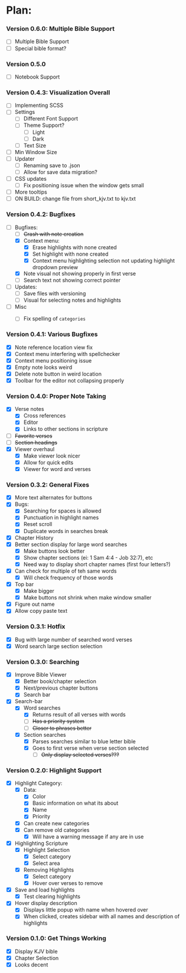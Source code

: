 # Plan:
### Version 0.6.0: Multiple Bible Support
- [ ] Multiple Bible Support
- [ ] Special bible format?

### Version 0.5.0
- [ ] Notebook Support

### Version 0.4.3: Visualization Overall
- [ ] Implementing SCSS
- [ ] Settings
  - [ ] Different Font Support
  - [ ] Theme Support?
    - [ ] Light
    - [ ] Dark
  - [ ] Text Size
- [ ] Min Window Size
- [ ] Updater
  - [ ] Renaming save to .json
  - [ ] Allow for save data migration?
- [ ] CSS updates
  - [ ] Fix positioning issue when the window gets small
- [ ] More tooltips
- [ ] ON BUILD: change file from short_kjv.txt to kjv.txt

### Version 0.4.2: Bugfixes
- [ ] Bugfixes:
  - [ ] ~~Crash with note creation~~
  - [x] Context menu:
    - [x] Erase highlights with none created
    - [x] Set highlight with none created
    - [x] Context menu highlighting selection not updating highlight dropdown preview 
  - [x] Note visual not showing properly in first verse
  - [ ] Search text not showing correct pointer
- [ ] Updates:
  - [ ] Save files with versioning
  - [ ] Visual for selecting notes and highlights
- [ ] Misc
  - [ ] Fix spelling of `categories`


### Version 0.4.1: Various Bugfixes
- [x] Note reference location view fix
- [x] Context menu interfering with spellchecker
- [x] Context menu positioning issue
- [x] Empty note looks weird
- [x] Delete note button in weird location
- [x] Toolbar for the editor not collapsing properly

### Version 0.4.0: Proper Note Taking
- [x] Verse notes
  - [x] Cross references
  - [x] Editor
  - [x] Links to other sections in scripture
- [ ] ~~Favorite verses~~
- [ ] ~~Section headings~~
- [x] Viewer overhaul
  - [x] Make viewer look nicer
  - [x] Allow for quick edits
  - [x] Viewer for word and verses

### Version 0.3.2: General Fixes
- [x] More text alternates for buttons
- [x] Bugs:
  - [x] Searching for spaces is allowed
  - [x] Punctuation in highlight names
  - [x] Reset scroll
  - [x] Duplicate words in searches break
- [x] Chapter History
- [x] Better section display for large word searches
  - [x] Make buttons look better
  - [x] Show chapter sections (ei: 1 Sam 4:4 -  Job 32:7), etc
  - [x] Need way to display short chapter names (first four letters?)
- [x] Can check for multiple of teh same words
  - [x] Will check frequency of those words
- [x] Top bar
  - [x] Make bigger
  - [x] Make buttons not shrink when make window smaller
- [x] Figure out name
- [x] Allow copy paste text

### Version 0.3.1: Hotfix 
- [x] Bug with large number of searched word verses
- [x] Word search large section selection

### Version 0.3.0: Searching
- [x] Improve Bible Viewer
  - [x] Better book/chapter selection
  - [x] Next/previous chapter buttons
  - [x] Search bar
- [x] Search-bar
  - [x] Word searches
    - [x] Returns result of all verses with words
    - [ ] ~~Has a priority system~~
    - [ ] ~~Closer to phrases better~~
  - [x] Section searches
    - [x] Parses searches similar to blue letter bible
    - [x] Goes to first verse when verse section selected
      - [ ] ~~Only display selected verses???~~

### Version 0.2.0: Highlight Support
- [x] Highlight Category:
  - [x] Data:
    - [x] Color
    - [x] Basic information on what its about
    - [x] Name
    - [x] Priority
  - [x] Can create new categories
  - [x] Can remove old categories
    - [x] Will have a warning message if any are in use
- [x] Highlighting Scripture
  - [x] Highlight Selection
    - [x] Select category
    - [x] Select area
  - [x] Removing Highlights
    - [x] Select category
    - [x] Hover over verses to remove
- [x] Save and load highlights
  - [x] Test clearing highlights
- [x] Hover display description
  - [x] Displays little popup with name when hovered over
  - [x] When clicked, creates sidebar with all names and description of highlights

### Version 0.1.0: Get Things Working
- [x] Display KJV bible
- [x] Chapter Selection
- [x] Looks decent